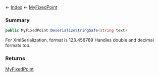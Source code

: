← [Index](Api-Index) ← [MyFixedPoint](VRage.MyFixedPoint)

### Summary

```csharp
public MyFixedPoint DeserializeStringSafe(string text)
```

For XmlSerialization, format is 123.456789 Handles double and decimal formats too.

### Returns

[MyFixedPoint](VRage.MyFixedPoint)

